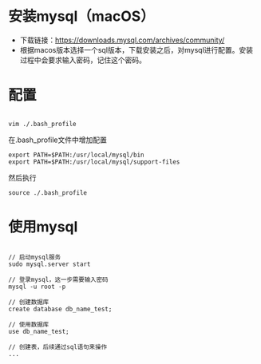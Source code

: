# 安装mysql（macOS）

* 下载链接：https://downloads.mysql.com/archives/community/
* 根据macos版本选择一个sql版本，下载安装之后，对mysql进行配置。安装过程中会要求输入密码，记住这个密码。

# 配置

```shell

vim ./.bash_profile

```
在.bash_profile文件中增加配置

```shell
export PATH=$PATH:/usr/local/mysql/bin
export PATH=$PATH:/usr/local/mysql/support-files
```

然后执行
```shell
source ./.bash_profile
```


# 使用mysql

```shell

// 启动mysql服务
sudo mysql.server start

// 登录mysql，这一步需要输入密码
mysql -u root -p

// 创建数据库
create database db_name_test;

// 使用数据库
use db_name_test;

// 创建表，后续通过sql语句来操作
...

```
